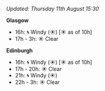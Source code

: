 *Updated: Thursday 11th August 15:30*

**Glasgow**

* 16h: :cyclone: Windy (:sunny:) [:sunny: as of 10h]
* 17h - 3h: :sunny: Clear

**Edinburgh**

* 16h: :cyclone: Windy (:sunny:) [:sunny: as of 10h]
* 17h - 20h: :sunny: Clear
* 21h: :cyclone: Windy (:sunny:)
* 22h - 3h: :sunny: Clear
